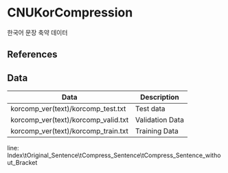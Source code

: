 # CNUKorCompression

한국어 문장 축약 데이터

## References



## Data
| Data | Description  |
|--|--|
|korcomp_ver(text)/korcomp_test.txt | Test data |
|korcomp_ver(text)/korcomp_valid.txt| Validation Data |
|korcomp_ver(text)/korcomp_train.txt | Training Data |

line: Index\tOriginal_Sentence\tCompress_Sentence\tCompress_Sentence_without_Bracket
